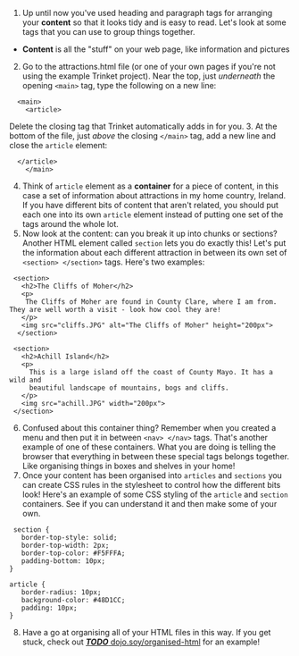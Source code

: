1. Up until now you've used heading and paragraph tags for arranging your **content** so that it looks tidy and is easy to read. Let's look at some tags that you can use to group things together.
 * **Content** is all the "stuff" on your web page, like information and pictures
2. Go to the attractions.html file (or one of your own pages if you're not using the example Trinket project). Near the top, just _underneath_ the opening `<main>` tag, type the following on a new line: 
  ```
    <main>
      <article>
  ```
Delete the closing tag that Trinket automatically adds in for you.
3. At the bottom of the file, just _above_ the closing `</main>` tag, add a new line and close the `article` element:
  ```
    </article>
      </main>
  ```
4. Think of `article` element as a **container** for a piece of content, in this case a set of information about attractions in my home country, Ireland. If you have different bits of content that aren't related, you should put each one into its own `article` element instead of putting one set of the tags around the whole lot.
5. Now look at the content: can you break it up into chunks or sections? Another HTML element called `section` lets you do exactly this! Let's put the information about each different attraction in between its own set of `<section> </section>` tags. Here's two examples:
 ```
  <section>
    <h2>The Cliffs of Moher</h2>
    <p>
     The Cliffs of Moher are found in County Clare, where I am from. They are well worth a visit - look how cool they are!
    </p>
    <img src="cliffs.JPG" alt="The Cliffs of Moher" height="200px">
   </section>
   
  <section>
    <h2>Achill Island</h2>
    <p>
      This is a large island off the coast of County Mayo. It has a wild and
      beautiful landscape of mountains, bogs and cliffs.
    </p>
    <img src="achill.JPG" width="200px">
  </section>
 ```
6. Confused about this container thing? Remember when you created a menu and then put it in between `<nav> </nav>` tags. That's another example of one of these containers. What you are doing is telling the browser that everything in between these special tags belongs together. Like organising things in boxes and shelves in your home!
7. Once your content has been organised into `articles` and `sections` you can create CSS rules in the stylesheet to control how the different bits look! Here's an example of some CSS styling of the `article` and `section` containers. See if you can understand it and then make some of your own.
 ```
  section {
    border-top-style: solid;
    border-top-width: 2px;
    border-top-color: #F5FFFA;
    padding-bottom: 10px;
 }
 
 article {
    border-radius: 10px;
    background-color: #48D1CC;
    padding: 10px;
 }
```
8. Have a go at organising all of your HTML files in this way. If you get stuck, check out [***TODO*** dojo.soy/organised-html](https://trinket.io/html/3b6fa2e6ba?runMode=run) for an example!